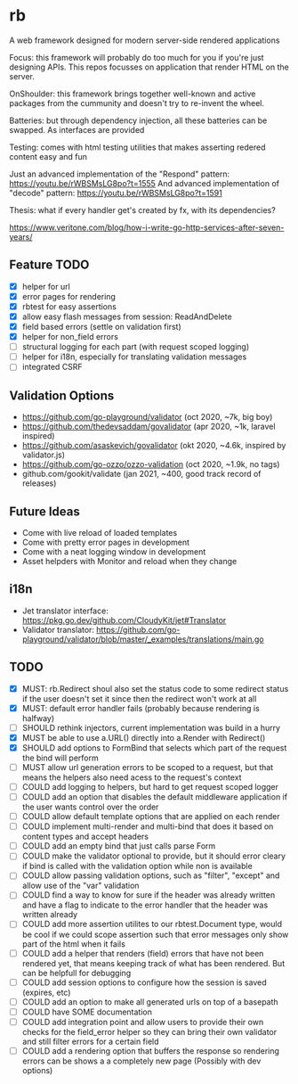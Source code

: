 # rb
A web framework designed for modern server-side rendered applications

Focus: this framework will probably do too much for you if you're just designing APIs. This 
repos focusses on application that render HTML on the server.

OnShoulder: this framework brings together well-known and active packages from the cummunity 
and doesn't try to re-invent the wheel.

Batteries: but through dependency injection, all these batteries can be swapped. As interfaces 
are provided

Testing: comes with html testing utilities that makes asserting redered content easy and fun

Just an advanced implementation of the "Respond" pattern: https://youtu.be/rWBSMsLG8po?t=1555
And advanced implementation of "decode" pattern: https://youtu.be/rWBSMsLG8po?t=1591

Thesis: what if every handler get's created by fx, with its dependencies?

https://www.veritone.com/blog/how-i-write-go-http-services-after-seven-years/

## Feature TODO
- [x] helper for url
- [x] error pages for rendering
- [x] rbtest for easy assertions
- [x] allow easy flash messages from session: ReadAndDelete
- [x] field based errors (settle on validation first)
- [x] helper for non_field errors
- [ ] structural logging for each part (with request scoped logging)
- [ ] helper for i18n, especially for translating validation messages
- [ ] integrated CSRF 

## Validation Options
- https://github.com/go-playground/validator (oct 2020, ~7k, big boy)
- https://github.com/thedevsaddam/govalidator (apr 2020, ~1k, laravel inspired)
- https://github.com/asaskevich/govalidator (okt 2020, ~4.6k, inspired by validator.js)
- https://github.com/go-ozzo/ozzo-validation (oct 2020, ~1.9k, no tags)
- github.com/gookit/validate (jan 2021, ~400, good track record of releases)

## Future Ideas
- Come with live reload of loaded templates
- Come with pretty error pages in development
- Come with a neat logging window in development
- Asset helpders with Monitor and reload when they change

## i18n
- Jet translator interface: https://pkg.go.dev/github.com/CloudyKit/jet#Translator
- Validator translator: https://github.com/go-playground/validator/blob/master/_examples/translations/main.go

## TODO
- [x] MUST: rb.Redirect shoul also set the status code to some redirect status if the user doesn't 
            set it since then the redirect won't work at all
- [x] MUST: default error handler fails (probably because rendering is halfway)
- [ ] SHOULD rethink injectors, current implementation was build in a hurry
- [x] MUST be able to use a.URL() directly into a.Render with Redirect()
- [x] SHOULD add options to FormBind that selects which part of the request the bind will perform
- [ ] MUST  allow url generation errors to be scoped to a request, but that means the helpers also
            need acess to the request's context
- [ ] COULD add logging to helpers, but hard to get request scoped logger
- [ ] COULD add an option that disables the default middleware application if the user wants control
            over the order
- [ ] COULD allow default template options that are applied on each render
- [ ] COULD implement multi-render and multi-bind that does it based on content types and accept headers
- [ ] COULD add an empty bind that just calls parse Form
- [ ] COULD make the validator optional to provide, but it should error cleary if bind is called with
            the validation option while non is available
- [ ] COULD allow passing validation options, such as "filter", "except" and allow use of the "var" validation
- [ ] COULD find a way to know for sure if the header was already written and have a flag to indicate to 
            the error handler that  the header was written already
- [ ] COULD add more assertion utilites to our rbtest.Document type, would be cool if we could scope assertion
            such that error messages only show part of the html when it fails
- [ ] COULD add a helper that renders (field) errors that have not been rendered yet, that means keeping
            track of what has been rendered. But can be helpfull for debugging
- [ ] COULD add session options to configure how the session is saved (expires, etc)
- [ ] COULD add an option to make all generated urls on top of a basepath
- [ ] COULD have SOME documentation
- [ ] COULD add integration point and allow users to provide their own checks for the field_error helper
            so they can bring their own validator and still filter errors for a certain field
- [ ] COULD add a rendering option that buffers the response so rendering errors can be shows a 
            a completely new page (Possibly with dev options)